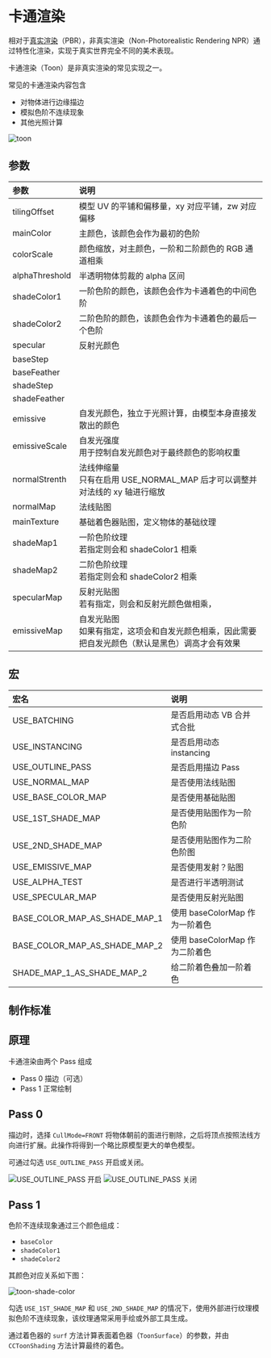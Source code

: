 # 卡通渲染

 相对于[真实渲染](effect-buildin-pbr.md)（PBR），非真实渲染（Non-Photorealistic Rendering NPR）通过特性化渲染，实现于真实世界完全不同的美术表现。

 卡通渲染（Toon）是非真实渲染的常见实现之一。

 常见的卡通渲染内容包含

- 对物体进行边缘描边
- 模拟色阶不连续现象
- 其他光照计算

 ![toon](img/toon.png)

## 参数

| 参数         | 说明                                                              |
| :------------- | :---------------------------------------------------------------- |
| tilingOffset   | 模型 UV 的平铺和偏移量，xy 对应平铺，zw 对应偏移|
| mainColor      | 主颜色，该颜色会作为最初的色阶|
| colorScale     | 颜色缩放，对主颜色，一阶和二阶颜色的 RGB 通道相乘 |
| alphaThreshold | 半透明物体剪裁的 alpha 区间
| shadeColor1    | 一阶色阶的颜色，该颜色会作为卡通着色的中间色阶 |
| shadeColor2    | 二阶色阶的颜色，该颜色会作为卡通着色的最后一个色阶 |
| specular       | 反射光颜色
| baseStep       |
| baseFeather    |
| shadeStep      |
| shadeFeather   |
| emissive       | 自发光颜色，独立于光照计算，由模型本身直接发散出的颜色  |
| emissiveScale  | 自发光强度<br>用于控制自发光颜色对于最终颜色的影响权重 |
| normalStrenth  | 法线伸缩量<br>只有在启用 USE_NORMAL_MAP 后才可以调整并对法线的 xy 轴进行缩放|
| normalMap      | 法线贴图
| mainTexture    | 基础着色器贴图，定义物体的基础纹理
| shadeMap1      | 一阶色阶纹理 <br> 若指定则会和 shadeColor1 相乘 |
| shadeMap2      | 二阶色阶纹理 <br> 若指定则会和 shadeColor2 相乘 |
| specularMap    | 反射光贴图<br>若有指定，则会和反射光颜色做相乘， |
| emissiveMap    | 自发光贴图<br>如果有指定，这项会和自发光颜色相乘，因此需要把自发光颜色（默认是黑色）调高才会有效果 |

## 宏

 | 宏名                          | 说明                      |
 | :---------------------------- | :------------------------ |
 | USE_BATCHING | 是否启用动态 VB 合并式合批 |
| USE_INSTANCING | 是否启用动态 instancing |
 | USE_OUTLINE_PASS              | 是否启用描边 Pass         |
 | USE_NORMAL_MAP                | 是否使用法线贴图          |
 | USE_BASE_COLOR_MAP            | 是否使用基础贴图          |
 | USE_1ST_SHADE_MAP             | 是否使用贴图作为一阶色阶 |
 | USE_2ND_SHADE_MAP             | 是否使用贴图作为二阶色阶图 |
 | USE_EMISSIVE_MAP              | 是否使用发射？贴图        |
 | USE_ALPHA_TEST                | 是否进行半透明测试        |
 | USE_SPECULAR_MAP              | 是否使用反射光贴图        |
 | BASE_COLOR_MAP_AS_SHADE_MAP_1 | 使用 baseColorMap 作为一阶着色 |
 | BASE_COLOR_MAP_AS_SHADE_MAP_2 | 使用 baseColorMap 作为二阶着色 |
 | SHADE_MAP_1_AS_SHADE_MAP_2    | 给二阶着色叠加一阶着色|

## 制作标准

## 原理

 卡通渲染由两个 Pass 组成

- Pass 0 描边（可选）
- Pass 1 正常绘制

## Pass 0

描边时，选择 `CullMode=FRONT` 将物体朝前的面进行剔除，之后将顶点按照法线方向进行扩展。此操作将得到一个略比原模型更大的单色模型。

可通过勾选 `USE_OUTLINE_PASS` 开启或关闭。

![USE_OUTLINE_PASS 开启](img/outline-on.png) ![USE_OUTLINE_PASS 关闭](img/outline-off.png)

## Pass 1

色阶不连续现象通过三个颜色组成：

- `baseColor`
- `shadeColor1`
- `shadeColor2`

其颜色对应关系如下图：

![toon-shade-color](img/shade-color.png)

勾选 `USE_1ST_SHADE_MAP` 和 `USE_2ND_SHADE_MAP` 的情况下，使用外部进行纹理模拟色阶不连续现象，该纹理通常采用手绘或外部工具生成。

通过着色器的 `surf` 方法计算表面着色器（`ToonSurface`）的参数，并由 `CCToonShading` 方法计算最终的着色。
